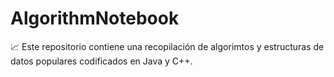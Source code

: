 # AlgorithmNotebook
:chart_with_upwards_trend: Este repositorio contiene una recopilación de algorimtos y estructuras de datos populares codificados en Java y C++.
